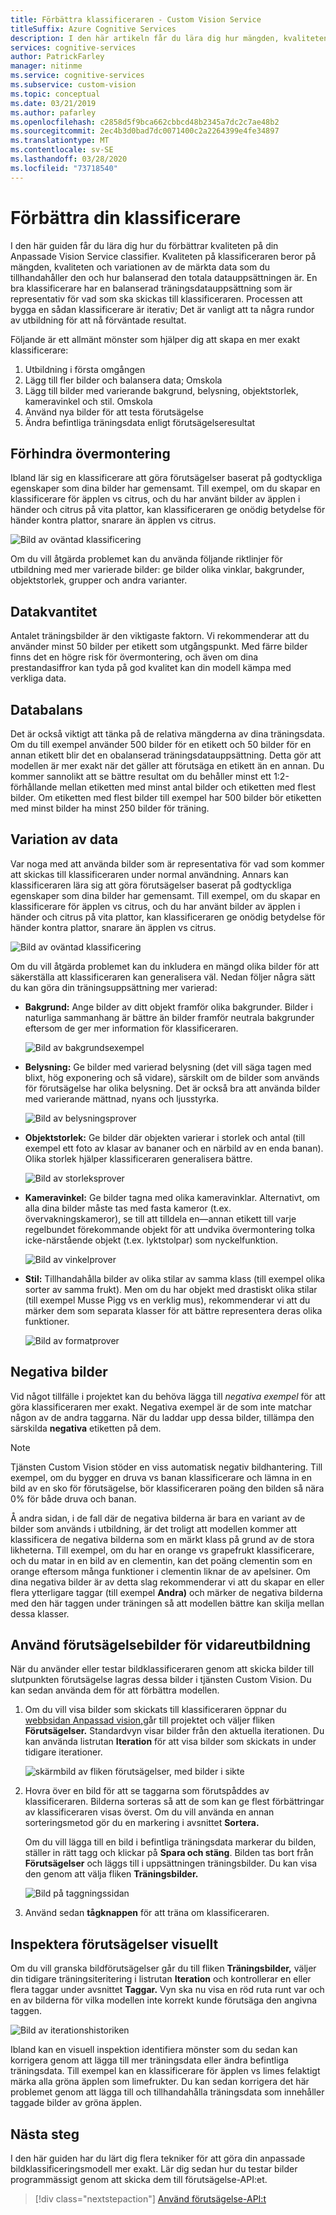 ```yaml
---
title: Förbättra klassificeraren - Custom Vision Service
titleSuffix: Azure Cognitive Services
description: I den här artikeln får du lära dig hur mängden, kvaliteten och mångfalden av data kan förbättra kvaliteten på klassificeraren i tjänsten Custom Vision.
services: cognitive-services
author: PatrickFarley
manager: nitinme
ms.service: cognitive-services
ms.subservice: custom-vision
ms.topic: conceptual
ms.date: 03/21/2019
ms.author: pafarley
ms.openlocfilehash: c2858d5f9bca662cbbcd48b2345a7dc2c7ae48b2
ms.sourcegitcommit: 2ec4b3d0bad7dc0071400c2a2264399e4fe34897
ms.translationtype: MT
ms.contentlocale: sv-SE
ms.lasthandoff: 03/28/2020
ms.locfileid: "73718540"
---
```

# <a name="how-to-improve-your-classifier"></a>Förbättra din klassificerare

I den här guiden får du lära dig hur du förbättrar kvaliteten på din Anpassade Vision Service classifier. Kvaliteten på klassificeraren beror på mängden, kvaliteten och variationen av de märkta data som du tillhandahåller den och hur balanserad den totala datauppsättningen är. En bra klassificerare har en balanserad träningsdatauppsättning som är representativ för vad som ska skickas till klassificeraren. Processen att bygga en sådan klassificerare är iterativ; Det är vanligt att ta några rundor av utbildning för att nå förväntade resultat.

Följande är ett allmänt mönster som hjälper dig att skapa en mer exakt klassificerare:

1. Utbildning i första omgången
1. Lägg till fler bilder och balansera data; Omskola
1. Lägg till bilder med varierande bakgrund, belysning, objektstorlek, kameravinkel och stil. Omskola
1. Använd nya bilder för att testa förutsägelse
1. Ändra befintliga träningsdata enligt förutsägelseresultat

## <a name="prevent-overfitting"></a>Förhindra övermontering

Ibland lär sig en klassificerare att göra förutsägelser baserat på godtyckliga egenskaper som dina bilder har gemensamt. Till exempel, om du skapar en klassificerare för äpplen vs citrus, och du har använt bilder av äpplen i händer och citrus på vita plattor, kan klassificeraren ge onödig betydelse för händer kontra plattor, snarare än äpplen vs citrus.

![Bild av oväntad klassificering](./media/getting-started-improving-your-classifier/unexpected.png)

Om du vill åtgärda problemet kan du använda följande riktlinjer för utbildning med mer varierade bilder: ge bilder olika vinklar, bakgrunder, objektstorlek, grupper och andra varianter.

## <a name="data-quantity"></a>Datakvantitet

Antalet träningsbilder är den viktigaste faktorn. Vi rekommenderar att du använder minst 50 bilder per etikett som utgångspunkt. Med färre bilder finns det en högre risk för övermontering, och även om dina prestandasiffror kan tyda på god kvalitet kan din modell kämpa med verkliga data. 

## <a name="data-balance"></a>Databalans

Det är också viktigt att tänka på de relativa mängderna av dina träningsdata. Om du till exempel använder 500 bilder för en etikett och 50 bilder för en annan etikett blir det en obalanserad träningsdatauppsättning. Detta gör att modellen är mer exakt när det gäller att förutsäga en etikett än en annan. Du kommer sannolikt att se bättre resultat om du behåller minst ett 1:2-förhållande mellan etiketten med minst antal bilder och etiketten med flest bilder. Om etiketten med flest bilder till exempel har 500 bilder bör etiketten med minst bilder ha minst 250 bilder för träning.

## <a name="data-variety"></a>Variation av data

Var noga med att använda bilder som är representativa för vad som kommer att skickas till klassificeraren under normal användning. Annars kan klassificeraren lära sig att göra förutsägelser baserat på godtyckliga egenskaper som dina bilder har gemensamt. Till exempel, om du skapar en klassificerare för äpplen vs citrus, och du har använt bilder av äpplen i händer och citrus på vita plattor, kan klassificeraren ge onödig betydelse för händer kontra plattor, snarare än äpplen vs citrus.

![Bild av oväntad klassificering](./media/getting-started-improving-your-classifier/unexpected.png)

Om du vill åtgärda problemet kan du inkludera en mängd olika bilder för att säkerställa att klassificeraren kan generalisera väl. Nedan följer några sätt du kan göra din träningsuppsättning mer varierad:

* __Bakgrund:__ Ange bilder av ditt objekt framför olika bakgrunder. Bilder i naturliga sammanhang är bättre än bilder framför neutrala bakgrunder eftersom de ger mer information för klassificeraren.

    ![Bild av bakgrundsexempel](./media/getting-started-improving-your-classifier/background.png)

* __Belysning:__ Ge bilder med varierad belysning (det vill säga tagen med blixt, hög exponering och så vidare), särskilt om de bilder som används för förutsägelse har olika belysning. Det är också bra att använda bilder med varierande mättnad, nyans och ljusstyrka.

    ![Bild av belysningsprover](./media/getting-started-improving-your-classifier/lighting.png)

* __Objektstorlek:__ Ge bilder där objekten varierar i storlek och antal (till exempel ett foto av klasar av bananer och en närbild av en enda banan). Olika storlek hjälper klassificeraren generalisera bättre.

    ![Bild av storleksprover](./media/getting-started-improving-your-classifier/size.png)

* __Kameravinkel:__ Ge bilder tagna med olika kameravinklar. Alternativt, om alla dina bilder måste tas med fasta kameror (t.ex. övervakningskameror), se till att tilldela en&mdash;annan etikett till varje regelbundet förekommande objekt för att undvika övermontering tolka icke-närstående objekt (t.ex. lyktstolpar) som nyckelfunktion.

    ![Bild av vinkelprover](./media/getting-started-improving-your-classifier/angle.png)

* __Stil:__ Tillhandahålla bilder av olika stilar av samma klass (till exempel olika sorter av samma frukt). Men om du har objekt med drastiskt olika stilar (till exempel Musse Pigg vs en verklig mus), rekommenderar vi att du märker dem som separata klasser för att bättre representera deras olika funktioner.

    ![Bild av formatprover](./media/getting-started-improving-your-classifier/style.png)

## <a name="negative-images"></a>Negativa bilder

Vid något tillfälle i projektet kan du behöva lägga till _negativa exempel_ för att göra klassificeraren mer exakt. Negativa exempel är de som inte matchar någon av de andra taggarna. När du laddar upp dessa bilder, tillämpa den särskilda **negativa** etiketten på dem.

> [!NOTE]
> Tjänsten Custom Vision stöder en viss automatisk negativ bildhantering. Till exempel, om du bygger en druva vs banan klassificerare och lämna in en bild av en sko för förutsägelse, bör klassificeraren poäng den bilden så nära 0% för både druva och banan.
> 
> Å andra sidan, i de fall där de negativa bilderna är bara en variant av de bilder som används i utbildning, är det troligt att modellen kommer att klassificera de negativa bilderna som en märkt klass på grund av de stora likheterna. Till exempel, om du har en orange vs grapefrukt klassificerare, och du matar in en bild av en clementin, kan det poäng clementin som en orange eftersom många funktioner i clementin liknar de av apelsiner. Om dina negativa bilder är av detta slag rekommenderar vi att du skapar en eller flera ytterligare taggar (till exempel **Andra)** och märker de negativa bilderna med den här taggen under träningen så att modellen bättre kan skilja mellan dessa klasser.

## <a name="use-prediction-images-for-further-training"></a>Använd förutsägelsebilder för vidareutbildning

När du använder eller testar bildklassificeraren genom att skicka bilder till slutpunkten förutsägelse lagras dessa bilder i tjänsten Custom Vision. Du kan sedan använda dem för att förbättra modellen.

1. Om du vill visa bilder som skickats till klassificeraren öppnar du [webbsidan Anpassad vision,](https://customvision.ai)går till projektet och väljer fliken __Förutsägelser.__ Standardvyn visar bilder från den aktuella iterationen. Du kan använda listrutan __Iteration__ för att visa bilder som skickats in under tidigare iterationer.

    ![skärmbild av fliken förutsägelser, med bilder i sikte](./media/getting-started-improving-your-classifier/predictions.png)

2. Hovra över en bild för att se taggarna som förutspåddes av klassificeraren. Bilderna sorteras så att de som kan ge flest förbättringar av klassificeraren visas överst. Om du vill använda en annan sorteringsmetod gör du en markering i avsnittet __Sortera.__ 

    Om du vill lägga till en bild i befintliga träningsdata markerar du bilden, ställer in rätt tagg och klickar på __Spara och stäng__. Bilden tas bort från __Förutsägelser__ och läggs till i uppsättningen träningsbilder. Du kan visa den genom att välja fliken __Träningsbilder.__

    ![Bild på taggningssidan](./media/getting-started-improving-your-classifier/tag.png)

3. Använd sedan __tågknappen__ för att träna om klassificeraren.

## <a name="visually-inspect-predictions"></a>Inspektera förutsägelser visuellt

Om du vill granska bildförutsägelser går du till fliken __Träningsbilder,__ väljer din tidigare träningsiteritering i listrutan **Iteration** och kontrollerar en eller flera taggar under avsnittet **Taggar.** Vyn ska nu visa en röd ruta runt var och en av bilderna för vilka modellen inte korrekt kunde förutsäga den angivna taggen.

![Bild av iterationshistoriken](./media/getting-started-improving-your-classifier/iteration.png)

Ibland kan en visuell inspektion identifiera mönster som du sedan kan korrigera genom att lägga till mer träningsdata eller ändra befintliga träningsdata. Till exempel kan en klassificerare för äpplen vs limes felaktigt märka alla gröna äpplen som limefrukter. Du kan sedan korrigera det här problemet genom att lägga till och tillhandahålla träningsdata som innehåller taggade bilder av gröna äpplen.

## <a name="next-steps"></a>Nästa steg

I den här guiden har du lärt dig flera tekniker för att göra din anpassade bildklassificeringsmodell mer exakt. Lär dig sedan hur du testar bilder programmässigt genom att skicka dem till förutsägelse-API:et.

> [!div class="nextstepaction"]
> [Använd förutsägelse-API:t](use-prediction-api.md)
